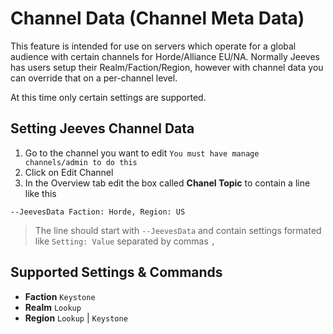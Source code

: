 # Channel Data (Channel Meta Data)

This feature is intended for use on servers which operate for a global audience with certain channels for Horde/Alliance EU/NA. Normally Jeeves has users setup their Realm/Faction/Region, however with channel data you can override that on a per-channel level.

At this time only certain settings are supported.

## Setting Jeeves Channel Data
1. Go to the channel you want to edit `You must have manage channels/admin to do this`
2. Click on Edit Channel
3. In the Overview tab edit the box called **Chanel Topic** to contain a line like this
```
--JeevesData Faction: Horde, Region: US
```
> The line should start with `--JeevesData` and contain settings formated like `Setting: Value` separated by commas `,`

## Supported Settings & Commands
* **Faction** `Keystone`
* **Realm** `Lookup`
* **Region** `Lookup` | `Keystone`
